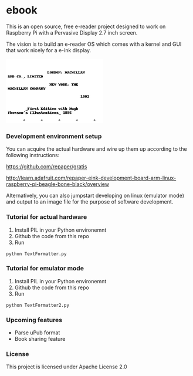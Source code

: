 ebook
=====

This is an open source, free e-reader project designed to work on Raspberry Pi with a Pervasive Display 2.7 inch screen.

The vision is to build an e-reader OS which comes with a kernel and GUI that work nicely for a e-ink display.

![ebook](test.png "Output")


### Development environment setup
You can acquire the actual hardware and wire up them up according to the following instructions:

https://github.com/repaper/gratis

http://learn.adafruit.com/repaper-eink-development-board-arm-linux-raspberry-pi-beagle-bone-black/overview

Alternatively, you can also jumpstart developing on linux (emulator mode) and output to an image file for the purpose of software development.

### Tutorial for actual hardware
1. Install PIL in your Python environemnt
2. Github the code from this repo
3. Run 
```
python TextFormatter.py
```

### Tutorial for emulator mode

1. Install PIL in your Python environemnt
2. Github the code from this repo
3. Run 
```
python TextFormatter2.py
```


### Upcoming features
- Parse uPub format
- Book sharing feature


### License

This project is licensed under Apache License 2.0




